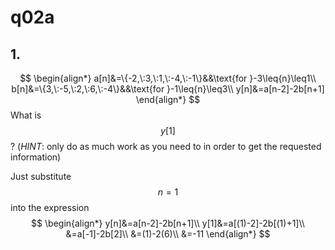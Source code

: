 # q02a

## 1.
$$
\begin{align*}
a[n]&=\{-2,\:3,\:1,\:-4,\:-1\}&&\text{for }-3\leq{n}\leq1\\
b[n]&=\{3,\:-5,\:2,\:6,\:-4\}&&\text{for }-1\leq{n}\leq3\\
y[n]&=a[n-2]-2b[n+1]
\end{align*}
$$
What is $$y[1]$$? (*HINT*: only do as much work as you need to in order to get the requested information)


Just substitute $$n=1$$ into the expression
$$
\begin{align*}
y[n]&=a[n-2]-2b[n+1]\\
y[1]&=a[(1)-2]-2b[(1)+1]\\
&=a[-1]-2b[2]\\
&=(1)-2(6)\\
&=-11
\end{align*}
$$

